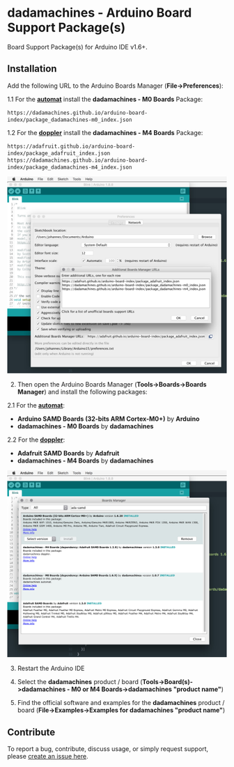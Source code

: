 # dadamachines - Arduino Board Support Package(s)
Board Support Package(s) for Arduino IDE v1.6+.

## Installation
Add the following URL to the Arduino Boards Manager (**File->Preferences**):

1.1 For the [**automat**](https://github.com/dadamachines/automat) install the **dadamachines - M0 Boards** Package:
```
https://dadamachines.github.io/arduino-board-index/package_dadamachines-m0_index.json
```

1.2 For the [**doppler**](https://github.com/dadamachines/doppler) install the **dadamachines - M4 Boards** Package:
```
https://adafruit.github.io/arduino-board-index/package_adafruit_index.json  
https://dadamachines.github.io/arduino-board-index/package_dadamachines-m4_index.json
```

![dadamachines-add-arduino-board-support-package-url](img/dadamachines-add-arduino-board-support-package-url.jpg)

2. Then open the Arduino Boards Manager (**Tools->Boards->Boards Manager**) and install the following packages:

2.1 For the [**automat**](https://github.com/dadamachines/automat):
- **Arduino SAMD Boards (32-bits ARM Cortex-M0+)** by **Arduino**
- **dadamachines - M0 Boards** by **dadamachines**

2.2 For the [**doppler**](https://github.com/dadamachines/doppler):
- **Adafruit SAMD Boards** by **Adafruit** 
- **dadamachines - M4 Boards** by **dadamachines**

![dadamachines-install-arduino-board-support-package](img/dadamachines-install-arduino-board-support-package.jpg)

3. Restart the Arduino IDE

4. Select the **dadamachines** product / board (**Tools->Board(s)->dadamachines - M0 or M4 Boards->dadamachines "product name"**)

5. Find the official software and examples for the **dadamachines** product / board (**File->Examples->Examples for dadamachines "product name"**)

## Contribute
To report a bug, contribute, discuss usage, or simply request support, please [create an issue here](https://github.com/dadamachines/arduino-board-index/issues/new).
